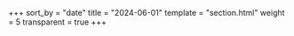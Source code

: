 +++
sort_by = "date"
title = "2024-06-01"
template = "section.html"
weight = 5
transparent = true
+++